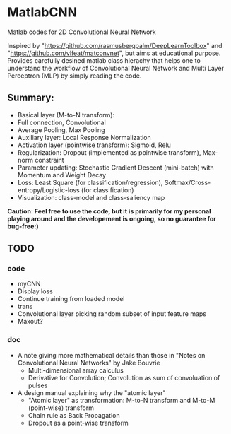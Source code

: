 MatlabCNN
=========

Matlab codes for 2D Convolutional Neural Network

Inspired by "https://github.com/rasmusbergpalm/DeepLearnToolbox" and "https://github.com/vlfeat/matconvnet", but aims at educational purpose. Provides carefully desined matlab class hierachy that helps one to understand the workflow of Convolutional Neural Network and Multi Layer Perceptron (MLP) by simply reading the code. 

## Summary:
* Basical layer (M-to-N transform): 
 * Full connection, Convolutional
 * Average Pooling, Max Pooling
* Auxiliary layer: Local Response Normalization
* Activation layer (pointwise transform): Sigmoid, Relu
* Regularization: Dropout (implemented as pointwise transform), Max-norm constraint
* Parameter updating: Stochastic Gradient Descent (mini-batch) with Momentum and Weight Decay
* Loss: Least Square (for classification/regression), Softmax/Cross-entropy/Logistic-loss (for classification)
* Visualization: class-model and class-saliency map 

**Caution: Feel free to use the code, but it is primarily for my personal playing around and the developement is ongoing, so no guarantee for bug-free:)**

## TODO
### code
* myCNN
 * Display loss 
 * Continue training from loaded model
* trans 
 * Convolutional layer picking random subset of input feature maps
* Maxout?

### doc
* A note giving more mathematical details than those in "Notes on Convolutional Neural Networks" by Jake Bouvrie
  * Multi-dimensional array calculus
  * Derivative for Convolution; Convolution as sum of convoluation of pulses
* A design manual explaining why the "atomic layer"
  * "Atomic layer" as transformation: M-to-N transform and M-to-M (point-wise) transform
  * Chain rule as Back Propagation
  * Dropout as a point-wise transform
